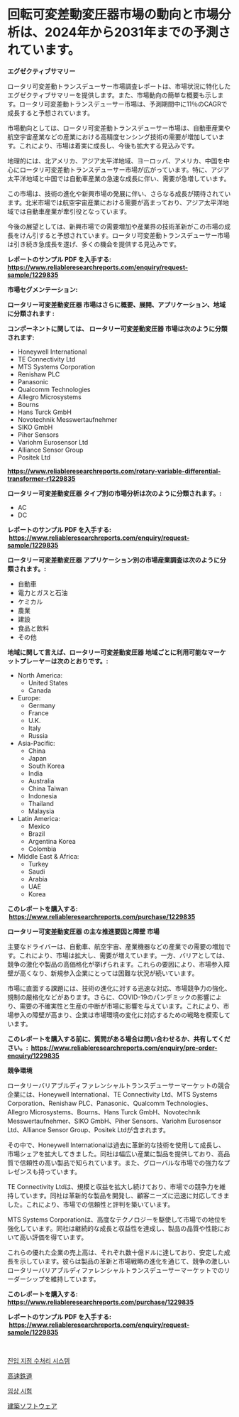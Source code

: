 <p><h1>回転可変差動変圧器市場の動向と市場分析は、2024年から2031年までの予測されています。</h1></p><p><strong>エグゼクティブサマリー</strong></p>
<p><p>ロータリ可変差動トランスデューサー市場調査レポートは、市場状況に特化したエグゼクティブサマリーを提供します。また、市場動向の簡単な概要も示します。ロータリ可変差動トランスデューサー市場は、予測期間中に11％のCAGRで成長すると予想されています。</p><p>市場動向としては、ロータリ可変差動トランスデューサー市場は、自動車産業や航空宇宙産業などの産業における高精度センシング技術の需要が増加しています。これにより、市場は着実に成長し、今後も拡大する見込みです。</p><p>地理的には、北アメリカ、アジア太平洋地域、ヨーロッパ、アメリカ、中国を中心にロータリ可変差動トランスデューサー市場が広がっています。特に、アジア太平洋地域と中国では自動車産業の急速な成長に伴い、需要が急増しています。</p><p>この市場は、技術の進化や新興市場の発展に伴い、さらなる成長が期待されています。北米市場では航空宇宙産業における需要が高まっており、アジア太平洋地域では自動車産業が牽引役となっています。</p><p>今後の展望としては、新興市場での需要増加や産業界の技術革新がこの市場の成長をけん引すると予想されています。ロータリ可変差動トランスデューサー市場は引き続き急成長を遂げ、多くの機会を提供する見込みです。</p></p>
<p><strong>レポートのサンプル PDF を入手する: <a href="https://www.reliableresearchreports.com/enquiry/request-sample/1229835">https://www.reliableresearchreports.com/enquiry/request-sample/1229835</a></strong></p>
<p><strong>市場セグメンテーション:</strong></p>
<p><strong> ロータリー可変差動変圧器 市場はさらに概要、展開、アプリケーション、地域に分類されます :</strong></p>
<p><strong>コンポーネントに関しては、 ロータリー可変差動変圧器 市場は次のように分類されます: &nbsp;</strong></p>
<p><ul><li>Honeywell International</li><li>TE Connectivity Ltd</li><li>MTS Systems Corporation</li><li>Renishaw PLC</li><li>Panasonic</li><li>Qualcomm Technologies</li><li>Allegro Microsystems</li><li>Bourns</li><li>Hans Turck GmbH</li><li>Novotechnik Messwertaufnehmer</li><li>SIKO GmbH</li><li>Piher Sensors</li><li>Variohm Eurosensor Ltd</li><li>Alliance Sensor Group</li><li>Positek Ltd</li></ul></p>
<p><strong><a href="https://www.reliableresearchreports.com/rotary-variable-differential-transformer-r1229835">https://www.reliableresearchreports.com/rotary-variable-differential-transformer-r1229835</a></strong></p>
<p><strong> ロータリー可変差動変圧器 タイプ別の市場分析は次のように分類されます。:</strong></p>
<p><ul><li>AC</li><li>DC</li></ul></p>
<p><strong>レポートのサンプル PDF を入手する: &nbsp;<a href="https://www.reliableresearchreports.com/enquiry/request-sample/1229835">https://www.reliableresearchreports.com/enquiry/request-sample/1229835</a></strong></p>
<p><strong> ロータリー可変差動変圧器 アプリケーション別の市場産業調査は次のように分類されます。:</strong></p>
<p><ul><li>自動車</li><li>電力とガスと石油</li><li>ケミカル</li><li>農業</li><li>建設</li><li>食品と飲料</li><li>その他</li></ul></p>
<p><strong>地域に関して言えば、ロータリー可変差動変圧器 地域ごとに利用可能なマーケットプレーヤーは次のとおりです。:</strong></p>
<p><ul>
    <li>
        North America:
        <ul>
            <li>United States</li>
            <li>Canada</li>
        </ul>
    </li>
    <li>
        Europe:
        <ul>
            <li>Germany</li>
            <li>France</li>
            <li>U.K.</li>
            <li>Italy</li>
            <li>Russia</li>
        </ul>
    </li>
    <li>
        Asia-Pacific:
        <ul>
            <li>China</li>
            <li>Japan</li>
            <li>South Korea</li>
            <li>India</li>
            <li>Australia</li>
            <li>China Taiwan</li>
            <li>Indonesia</li>
            <li>Thailand</li>
            <li>Malaysia</li>
        </ul>
    </li>
    <li>
        Latin America:
        <ul>
            <li>Mexico</li>
            <li>Brazil</li>
            <li>Argentina Korea</li>
            <li>Colombia</li>
        </ul>
    </li>
    <li>
        Middle East & Africa:
        <ul>
            <li>Turkey</li>
            <li>Saudi</li>
            <li>Arabia</li>
            <li>UAE</li>
            <li>Korea</li>
        </ul>
    </li>
    </ul></p>
<p><strong>このレポートを購入する: &nbsp;<a href="https://www.reliableresearchreports.com/purchase/1229835">https://www.reliableresearchreports.com/purchase/1229835</a></strong></p>
<p><strong>ロータリー可変差動変圧器 の主な推進要因と障壁 市場</strong></p>
<p><p>主要なドライバーは、自動車、航空宇宙、産業機器などの産業での需要の増加です。これにより、市場は拡大し、需要が増えています。一方、バリアとしては、競争の激化や製品の高価格化が挙げられます。これらの要因により、市場参入障壁が高くなり、新規参入企業にとっては困難な状況が続いています。</p><p>市場に直面する課題には、技術の進化に対する迅速な対応、市場競争力の強化、規制の厳格化などがあります。さらに、COVID-19のパンデミックの影響により、需要の不確実性と生産の中断が市場に影響を与えています。これにより、市場参入の障壁が高まり、企業は市場環境の変化に対応するための戦略を模索しています。</p></p>
<p><strong>このレポートを購入する前に、質問がある場合は問い合わせるか、共有してください。:&nbsp; <a href="https://www.reliableresearchreports.com/enquiry/pre-order-enquiry/1229835">https://www.reliableresearchreports.com/enquiry/pre-order-enquiry/1229835</a></strong></p>
<p><strong>競争環境</strong></p>
<p><p>ロータリーバリアブルディファレンシャルトランスデューサーマーケットの競合企業には、Honeywell International、TE Connectivity Ltd、MTS Systems Corporation、Renishaw PLC、Panasonic、Qualcomm Technologies、Allegro Microsystems、Bourns、Hans Turck GmbH、Novotechnik Messwertaufnehmer、SIKO GmbH、Piher Sensors、Variohm Eurosensor Ltd、Alliance Sensor Group、Positek Ltdが含まれます。</p><p>その中で、Honeywell Internationalは過去に革新的な技術を使用して成長し、市場シェアを拡大してきました。同社は幅広い産業に製品を提供しており、高品質で信頼性の高い製品で知られています。また、グローバルな市場での強力なプレゼンスも持っています。</p><p>TE Connectivity Ltdは、規模と収益を拡大し続けており、市場での競争力を維持しています。同社は革新的な製品を開発し、顧客ニーズに迅速に対応してきました。これにより、市場での信頼性と評判を築いています。</p><p>MTS Systems Corporationは、高度なテクノロジーを駆使して市場での地位を強化しています。同社は継続的な成長と収益性を達成し、製品の品質や性能において高い評価を得ています。</p><p>これらの優れた企業の売上高は、それぞれ数十億ドルに達しており、安定した成長を示しています。彼らは製品の革新と市場戦略の進化を通じて、競争の激しいロータリーバリアブルディファレンシャルトランスデューサーマーケットでのリーダーシップを維持しています。</p></p>
<p><strong>このレポートを購入する: &nbsp; <a href="https://www.reliableresearchreports.com/purchase/1229835">https://www.reliableresearchreports.com/purchase/1229835</a></strong></p>
<p><strong>レポートのサンプル PDF を入手する: &nbsp;<a href="https://www.reliableresearchreports.com/enquiry/request-sample/1229835">https://www.reliableresearchreports.com/enquiry/request-sample/1229835</a></strong><strong></strong></p>
<p>&nbsp;</p>
<p><p><a href="https://medium.com/@nyahreinger1/%EC%9C%A0%EC%9E%85%EC%88%98-%EC%B2%98%EB%A6%AC-%EC%8B%9C%EC%8A%A4%ED%85%9C-%EC%8B%9C%EC%9E%A5-%EC%8B%9C%EC%9E%A5-cagr-%EC%8B%9C%EC%9E%A5-%ED%8A%B8%EB%A0%8C%EB%93%9C-%EB%B0%8F-%EC%84%B1%EC%9E%A5-%EC%A0%84%EB%9E%B5%EC%97%90-%EB%8C%80%ED%95%9C-%ED%86%B5%EC%B0%B0%EB%A0%A5-93d16af97cd2">진입 지점 수처리 시스템</a></p><p><a href="https://medium.com/@edwards13jessica/%E9%AB%98%E9%80%9F%E9%89%84%E9%81%93%E3%81%AE%E5%B8%82%E5%A0%B4%E8%A6%8F%E6%A8%A1%E3%81%AF-%E3%82%B0%E3%83%AD%E3%83%BC%E3%83%90%E3%83%AB%E7%94%A3%E6%A5%AD%E3%81%AB%E3%81%8A%E3%81%91%E3%82%8B%E6%9C%80%E9%81%A9%E3%81%AA%E3%83%9E%E3%83%BC%E3%82%B1%E3%83%86%E3%82%A3%E3%83%B3%E3%82%B0%E3%83%81%E3%83%A3%E3%83%B3%E3%83%8D%E3%83%AB%E3%82%92%E6%98%8E%E3%82%89%E3%81%8B%E3%81%AB%E3%81%99%E3%82%8B-513c708c512a">高速鉄道</a></p><p><a href="https://medium.com/@darrellacocha676/2024%EB%85%84%EB%B6%80%ED%84%B0-2031%EB%85%84%EA%B9%8C%EC%A7%80%EC%9D%98-%EA%B8%B0%EA%B0%84%EC%97%90-%EB%8C%80%ED%95%9C-%EC%9E%84%EC%83%81%EC%8B%9C%ED%97%98-%EC%8B%9C%EC%9E%A5-%EB%B6%84%EC%84%9D-%EB%B0%8F-%EA%B7%9C%EB%AA%A8-%EC%98%88%EC%B8%A1-fc47c8ee959a">임상 시험</a></p><p><a href="https://medium.com/@jonathanstephens626/%E5%BB%BA%E7%AF%89%E3%82%BD%E3%83%95%E3%83%88%E3%82%A6%E3%82%A7%E3%82%A2%E5%B8%82%E5%A0%B4%E3%81%AE%E3%83%88%E3%83%AC%E3%83%B3%E3%83%89%E3%81%A8%E5%B8%82%E5%A0%B4%E5%88%86%E6%9E%90%E3%81%AF-2024%E5%B9%B4%E3%81%8B%E3%82%892031%E5%B9%B4%E3%81%BE%E3%81%A7%E3%81%AE%E4%BA%88%E6%B8%AC%E3%81%95%E3%82%8C%E3%81%A6%E3%81%84%E3%81%BE%E3%81%99-96a0b0f53779">建築ソフトウェア</a></p></p>